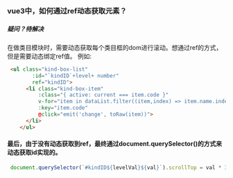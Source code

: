 ### vue3中，如何通过ref动态获取元素？
##### 疑问？待解决
在做类目模块时，需要动态获取每个类目框的dom进行滚动。想通过ref的方式，但是需要动态绑定ref值。
例如:
```html
 <ul class="kind-box-list"
        :id="`kindID`+level+ number"
        ref="kindID">
      <li class="kind-box-item"
          :class="{ active: current === item.code }"
          v-for="item in dataList.filter((item,index) => item.name.indexOf(keyword) > -1)"
          :key="item.code"
          @click="emit('change', toRaw(item))">
      </li>
    </ul>
```

#### 最后，由于没有动态获取到ref，最终通过document.querySelector()的方式来动态获取id实现的。
```js
 document.querySelector(`#kindID${levelVal}${val}`).scrollTop = val * 32 - 32 * 5
```